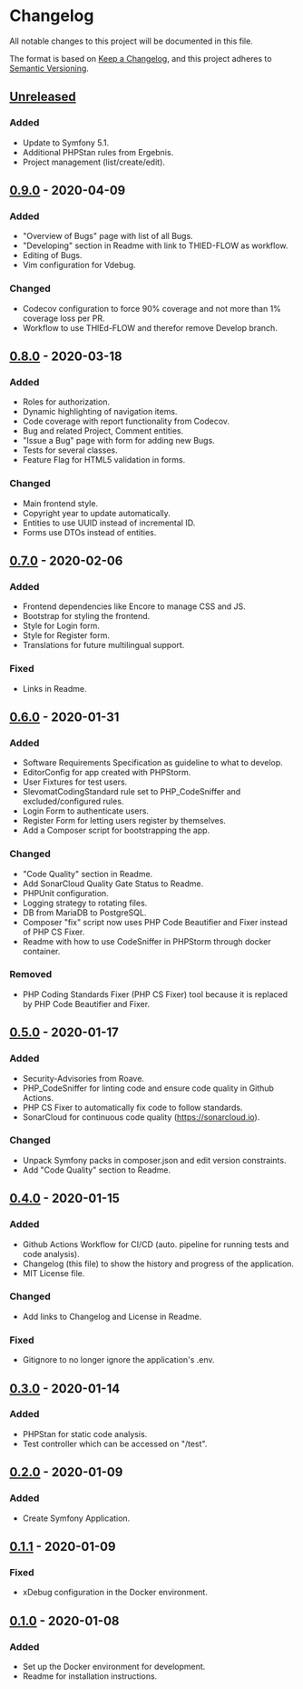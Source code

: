 # Changelog

All notable changes to this project will be documented in this file.

The format is based on [Keep a Changelog](https://keepachangelog.com/en/1.0.0/),
and this project adheres to [Semantic Versioning](https://semver.org/spec/v2.0.0.html).

## [Unreleased]

### Added

- Update to Symfony 5.1.
- Additional PHPStan rules from Ergebnis.
- Project management (list/create/edit).

## [0.9.0] - 2020-04-09

### Added

- "Overview of Bugs" page with list of all Bugs.
- "Developing" section in Readme with link to THlED-FLOW as workflow.
- Editing of Bugs.
- Vim configuration for Vdebug.

### Changed

- Codecov configuration to force 90% coverage and not more than 1% coverage loss per PR.
- Workflow to use THlEd-FLOW and therefor remove Develop branch.

## [0.8.0] - 2020-03-18

### Added

- Roles for authorization.
- Dynamic highlighting of navigation items.
- Code coverage with report functionality from Codecov.
- Bug and related Project, Comment entities.
- "Issue a Bug" page with form for adding new Bugs.
- Tests for several classes.
- Feature Flag for HTML5 validation in forms.

### Changed

- Main frontend style.
- Copyright year to update automatically.
- Entities to use UUID instead of incremental ID.
- Forms use DTOs instead of entities.

## [0.7.0] - 2020-02-06

### Added

- Frontend dependencies like Encore to manage CSS and JS.
- Bootstrap for styling the frontend.
- Style for Login form.
- Style for Register form.
- Translations for future multilingual support.

### Fixed

- Links in Readme.

## [0.6.0] - 2020-01-31

### Added

- Software Requirements Specification as guideline to what to develop.
- EditorConfig for app created with PHPStorm.
- User Fixtures for test users.
- SlevomatCodingStandard rule set to PHP_CodeSniffer and excluded/configured rules.
- Login Form to authenticate users.
- Register Form for letting users register by themselves.
- Add a Composer script for bootstrapping the app.

### Changed

- "Code Quality" section in Readme.
- Add SonarCloud Quality Gate Status to Readme.
- PHPUnit configuration.
- Logging strategy to rotating files.
- DB from MariaDB to PostgreSQL.
- Composer "fix" script now uses PHP Code Beautifier and Fixer instead of PHP CS Fixer.
- Readme with how to use CodeSniffer in PHPStorm through docker container.

### Removed

- PHP Coding Standards Fixer (PHP CS Fixer) tool because it is replaced by PHP Code Beautifier and Fixer.

## [0.5.0] - 2020-01-17

### Added

- Security-Advisories from Roave.
- PHP_CodeSniffer for linting code and ensure code quality in Github Actions.
- PHP CS Fixer to automatically fix code to follow standards.
- SonarCloud for continuous code quality (<https://sonarcloud.io>).

### Changed

- Unpack Symfony packs in composer.json and edit version constraints.
- Add "Code Quality" section to Readme.

## [0.4.0] - 2020-01-15

### Added

- Github Actions Workflow for CI/CD (auto. pipeline for running tests and code analysis).
- Changelog (this file) to show the history and progress of the application.
- MIT License file.

### Changed

- Add links to Changelog and License in Readme.

### Fixed

- Gitignore to no longer ignore the application's .env.

## [0.3.0] - 2020-01-14

### Added

- PHPStan for static code analysis.
- Test controller which can be accessed on "/test".

## [0.2.0] - 2020-01-09

### Added

- Create Symfony Application.

## [0.1.1] - 2020-01-09

### Fixed

- xDebug configuration in the Docker environment.

## [0.1.0] - 2020-01-08

### Added

- Set up the Docker environment for development.
- Readme for installation instructions.

[unreleased]: https://github.com/thled/thled_bugtracker/compare/v0.9.0...HEAD
[0.9.0]: https://github.com/thled/thled_bugtracker/compare/v0.8.0...v0.9.0
[0.8.0]: https://github.com/thled/thled_bugtracker/compare/v0.7.0...v0.8.0
[0.7.0]: https://github.com/thled/thled_bugtracker/compare/v0.6.0...v0.7.0
[0.6.0]: https://github.com/thled/thled_bugtracker/compare/v0.5.0...v0.6.0
[0.5.0]: https://github.com/thled/thled_bugtracker/compare/v0.4.0...v0.5.0
[0.4.0]: https://github.com/thled/thled_bugtracker/compare/v0.3.0...v0.4.0
[0.3.0]: https://github.com/thled/thled_bugtracker/compare/v0.2.0...v0.3.0
[0.2.0]: https://github.com/thled/thled_bugtracker/compare/v0.1.1...v0.2.0
[0.1.1]: https://github.com/thled/thled_bugtracker/compare/v0.1.0...v0.1.1
[0.1.0]: https://github.com/thled/thled_bugtracker/releases/tag/v0.1.0
